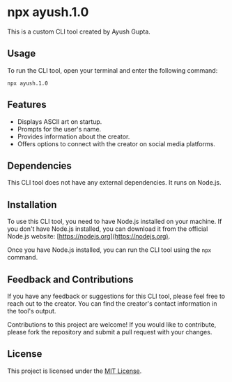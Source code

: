 

# npx ayush.1.0

This is a custom CLI tool created by Ayush Gupta.

## Usage

To run the CLI tool, open your terminal and enter the following command:

```
npx ayush.1.0
```

## Features

- Displays ASCII art on startup.
- Prompts for the user's name.
- Provides information about the creator.
- Offers options to connect with the creator on social media platforms.

## Dependencies

This CLI tool does not have any external dependencies. It runs on Node.js.

## Installation

To use this CLI tool, you need to have Node.js installed on your machine. If you don't have Node.js installed, you can download it from the official Node.js website: [https://nodejs.org](https://nodejs.org).

Once you have Node.js installed, you can run the CLI tool using the `npx` command.

## Feedback and Contributions

If you have any feedback or suggestions for this CLI tool, please feel free to reach out to the creator. You can find the creator's contact information in the tool's output.

Contributions to this project are welcome! If you would like to contribute, please fork the repository and submit a pull request with your changes.

## License

This project is licensed under the [MIT License](LICENSE).
